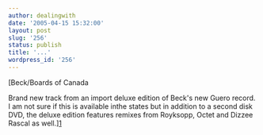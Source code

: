 ```yaml
---
author: dealingwith
date: '2005-04-15 15:32:00'
layout: post
slug: '256'
status: publish
title: '...'
wordpress_id: '256'
---
```


[Beck/Boards of Canada

Brand new track from an import deluxe edition of Beck's new Guero record. I am
not sure if this is available inthe states but in addition to a second disk
DVD, the deluxe edition features remixes from Royksopp, Octet and Dizzee
Rascal as well.][1]

   [1]: http://www.scissorkick.com/2005/04/beckboards-of-canada.html

